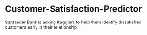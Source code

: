 # Customer-Satisfaction-Predictor
Santander Bank is asking Kagglers to help them identify dissatisfied customers early in their relationship
